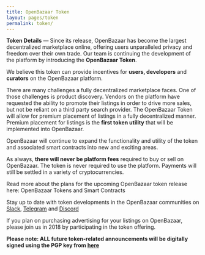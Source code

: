```yaml
---
title: OpenBazaar Token
layout: pages/token
permalink: token/
---
```


**Token Details**
—
Since its release, OpenBazaar has become the largest decentralized marketplace online, offering users unparalleled privacy and freedom over their own trade. Our team is continuing the development of the platform by introducing the **OpenBazaar Token**.

 

We believe this token can provide incentives for **users, developers** and **curators** on the OpenBazaar platform.

 

There are many challenges a fully decentralized marketplace faces. One of those challenges is product discovery. Vendors on the platform have requested the ability to promote their listings in order to drive more sales, but not be reliant on a third party search provider. The OpenBazaar Token will allow for premium placement of listings in a fully decentralized manner. Premium placement for listings is the **first token utility** that will be implemented into OpenBazaar.

 

OpenBazaar will continue to expand the functionality and utility of the token and associated smart contracts into new and exciting areas.

 

As always, **there will never be platform fees** required to buy or sell on OpenBazaar. The token is never required to use the platform. Payments will still be settled in a variety of cryptocurrencies.

 

Read more about the plans for the upcoming OpenBazaar token release here: OpenBazaar Tokens and Smart Contracts

 

Stay up to date with token developments in the OpenBazaar communities on [Slack](https://docs.google.com/forms/d/e/1FAIpQLSdEXqnREdncZYEXYSaE_wK41UV6JkBqNxqY5X-6J3oFNlZ72Q/viewform), [Telegram](http://t.me/openbazaargroup) and [Discord](https://discord.gg/0aeeKzHlQ0EfTeuj)

 

If you plan on purchasing advertising for your listings on OpenBazaar, please join us in 2018 by participating in the token offering.

 

**Please note: ALL future token-related announcements will be digitally signed using the PGP key from [here](https://keybase.io/openbazaar)**